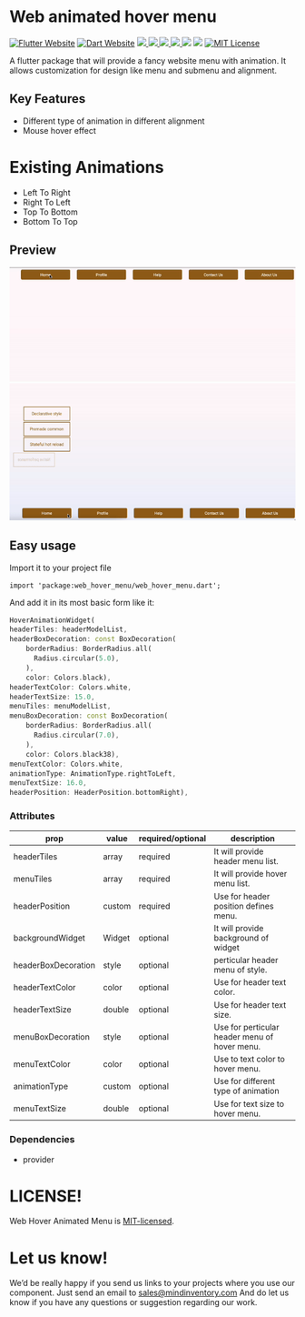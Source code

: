 # Web animated hover menu

<a href="https://flutter.dev/"><img src="https://img.shields.io/badge/flutter-website-deepskyblue.svg" alt="Flutter Website"></a>
<a href="https://dart.dev"><img src="https://img.shields.io/badge/dart-website-deepskyblue.svg" alt="Dart Website"></a>
<a href="" style="pointer-events: stroke;" target="_blank">
<img src="https://img.shields.io/badge/platform-Web-deepskyblue">
</a>
<a href="" style="pointer-events: stroke;" target="_blank">
<img src="https://img.shields.io/badge/platform-Mac-deepskyblue">
</a>
<a href="" style="pointer-events: stroke;" target="_blank">
<img src="https://img.shields.io/badge/platform-Linux-deepskyblue">
</a>
<a href="" style="pointer-events: stroke;" target="_blank">
<img src="https://img.shields.io/badge/platform-Windows-deepskyblue">
</a>
<a href=""><img src="https://app.codacy.com/project/badge/Grade/dc683c9cc61b499fa7cdbf54e4d9ff35"/></a>
<a href="https://github.com/Mindinventory/web_animated_menu/blob/master/LICENSE" style="pointer-events: stroke;" target="_blank">
<img src="https://img.shields.io/github/license/Mindinventory/web_animated_menu"></a>
<a href="https://pub.dev/packages/web_hover_menu"></a>
<a href="https://github.com/Mindinventory/web_animated_menu"><img src="https://img.shields.io/github/stars/Mindinventory/web_animated_menu?style=social" alt="MIT License"></a>

A flutter package that will provide a fancy website menu with animation. It allows customization for design like menu and submenu and alignment.

## Key Features

* Different type of animation in different alignment
* Mouse hover effect

# Existing Animations

* Left To Right 
* Right To Left
* Top To Bottom
* Bottom To Top

## Preview

![gif](https://github.com/Mindinventory/web_animated_menu/blob/main/top_right_align.gif)
![gif](https://github.com/Mindinventory/web_animated_menu/blob/main/bottom_right_align.gif)

## Easy usage

Import it to your project file

```
import 'package:web_hover_menu/web_hover_menu.dart';
```

And add it in its most basic form like it:

``` dart
HoverAnimationWidget(
headerTiles: headerModelList,
headerBoxDecoration: const BoxDecoration(
    borderRadius: BorderRadius.all(
      Radius.circular(5.0),
    ),
    color: Colors.black),
headerTextColor: Colors.white,
headerTextSize: 15.0,
menuTiles: menuModelList,
menuBoxDecoration: const BoxDecoration(
    borderRadius: BorderRadius.all(
      Radius.circular(7.0),
    ),
    color: Colors.black38),
menuTextColor: Colors.white,
animationType: AnimationType.rightToLeft,
menuTextSize: 16.0,
headerPosition: HeaderPosition.bottomRight),

```

### Attributes

| prop                       | value          | required/optional | description                                  |
| -------------------------- | --------       | ----------------- | ---------------------------------------------|
| headerTiles                | array          | required          | It will provide header menu list.            |
| menuTiles                  | array          | required          | It will provide hover menu list.             |
| headerPosition             | custom         | required          | Use for header position defines menu.        |
| backgroundWidget           | Widget         | optional          | It will provide background of widget         |
| headerBoxDecoration        | style          | optional          | perticular header menu of style.             |
| headerTextColor            | color          | optional          | Use for header text color.                   |
| headerTextSize             | double         | optional          | Use for header text size.                    |
| menuBoxDecoration          | style          | optional          | Use for perticular header menu of hover menu.|
| menuTextColor              | color          | optional          | Use to  text color to hover menu.            |
| animationType              | custom         | optional          | Use for different type of animation          |
| menuTextSize               | double         | optional          | Use for text size to hover menu.             |

### Dependencies

* provider

# LICENSE!

Web Hover Animated Menu is [MIT-licensed](/LICENSE).

# Let us know!

We’d be really happy if you send us links to your projects where you use our component. Just send an
email to sales@mindinventory.com And do let us know if you have any questions or suggestion
regarding our work.
